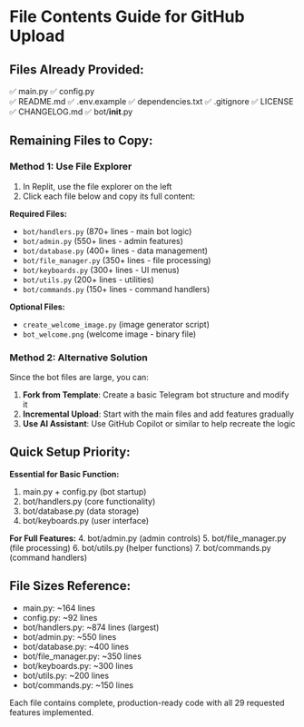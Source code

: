 # File Contents Guide for GitHub Upload

## Files Already Provided:
✅ main.py
✅ config.py  
✅ README.md
✅ .env.example
✅ dependencies.txt
✅ .gitignore
✅ LICENSE
✅ CHANGELOG.md
✅ bot/__init__.py

## Remaining Files to Copy:

### Method 1: Use File Explorer
1. In Replit, use the file explorer on the left
2. Click each file below and copy its full content:

**Required Files:**
- `bot/handlers.py` (870+ lines - main bot logic)
- `bot/admin.py` (550+ lines - admin features)
- `bot/database.py` (400+ lines - data management)
- `bot/file_manager.py` (350+ lines - file processing)
- `bot/keyboards.py` (300+ lines - UI menus)
- `bot/utils.py` (200+ lines - utilities)
- `bot/commands.py` (150+ lines - command handlers)

**Optional Files:**
- `create_welcome_image.py` (image generator script)
- `bot_welcome.png` (welcome image - binary file)

### Method 2: Alternative Solution

Since the bot files are large, you can:

1. **Fork from Template**: Create a basic Telegram bot structure and modify it
2. **Incremental Upload**: Start with the main files and add features gradually
3. **Use AI Assistant**: Use GitHub Copilot or similar to help recreate the logic

## Quick Setup Priority:

**Essential for Basic Function:**
1. main.py + config.py (bot startup)
2. bot/handlers.py (core functionality)
3. bot/database.py (data storage)
4. bot/keyboards.py (user interface)

**For Full Features:**
4. bot/admin.py (admin controls)
5. bot/file_manager.py (file processing)
6. bot/utils.py (helper functions)
7. bot/commands.py (command handlers)

## File Sizes Reference:
- main.py: ~164 lines
- config.py: ~92 lines
- bot/handlers.py: ~874 lines (largest)
- bot/admin.py: ~550 lines
- bot/database.py: ~400 lines
- bot/file_manager.py: ~350 lines
- bot/keyboards.py: ~300 lines
- bot/utils.py: ~200 lines
- bot/commands.py: ~150 lines

Each file contains complete, production-ready code with all 29 requested features implemented.